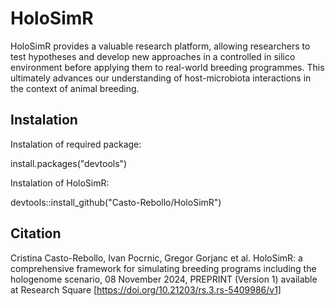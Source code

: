 # HoloSimR
HoloSimR provides a valuable research platform, allowing researchers to test hypotheses and develop new approaches in a controlled in silico environment before applying them to real-world breeding programmes. This ultimately advances our understanding of host-microbiota interactions in the context of animal breeding.

## Instalation
Instalation of required package:

install.packages("devtools")

Instalation of HoloSimR:

devtools::install_github("Casto-Rebollo/HoloSimR")

## Citation
Cristina Casto-Rebollo, Ivan Pocrnic, Gregor Gorjanc et al. HoloSimR: a comprehensive framework for simulating breeding programs including the hologenome scenario, 08 November 2024, PREPRINT (Version 1) available at Research Square [https://doi.org/10.21203/rs.3.rs-5409986/v1]
